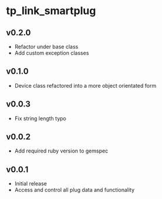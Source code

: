 # tp_link_smartplug

## v0.2.0

- Refactor under base class
- Add custom exception classes

## v0.1.0

- Device class refactored into a more object orientated form

## v0.0.3

- Fix string length typo

## v0.0.2

- Add required ruby version to gemspec

## v0.0.1

- Initial release
- Access and control all plug data and functionality
